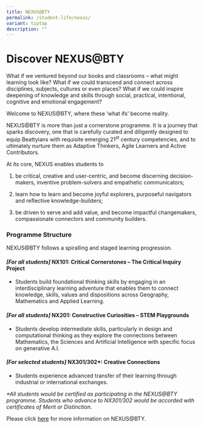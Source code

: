 ```yaml
---
title: NEXUS@BTY
permalink: /student-life/nexus/
variant: tiptap
description: ""
---
```

<h1><strong>Discover NEXUS@BTY</strong></h1>
<p>What if we ventured beyond our books and classrooms – what might learning
look like? What if we could transcend and connect across disciplines, subjects,
cultures or even places? What if we could inspire deepening of knowledge
and skills through social, practical, intentional, cognitive and emotional
engagement?</p>
<p>Welcome to NEXUS@BTY, where these ‘what ifs’ become reality.</p>
<p></p>
<p>NEXUS@BTY is more than just a cornerstone programme. It is a journey that
sparks discovery, one that is carefully curated and diligently designed
to equip Beattyians with requisite emerging 21<sup>st</sup> century competencies,
and to ultimately nurture them as Adaptive Thinkers, Agile Learners and
Active Contributors.</p>
<p>At its core, NEXUS enables students to</p>
<ol data-tight="true" class="tight">
<li>
<p>be critical, creative and user-centric, and become discerning decision-makers,
inventive problem-solvers and empathetic communicators;</p>
</li>
<li>
<p>learn how to learn and become joyful explorers, purposeful navigators
and reflective knowledge-builders;</p>
</li>
<li>
<p>be driven to serve and add value, and become impactful changemakers, compassionate
connectors and community builders.</p>
<p></p>
</li>
</ol>
<h3><strong>Programme Structure</strong></h3>
<p>NEXUS@BTY follows a spiralling and staged learning progression.</p>
<h4><em>[For all students]</em> <strong>NX101: Critical Cornerstones – The Critical Inquiry Project</strong></h4>
<ul data-tight="true" class="tight">
<li>
<p>Students build foundational thinking skills by engaging in an interdisciplinary
learning adventure that enables them to connect knowledge, skills, values
and dispositions across Geography, Mathematics and Applied Learning.</p>
</li>
</ul>
<h4><em>[For all students]</em> <strong>NX201: Constructive Curiosities – STEM Playgrounds</strong></h4>
<ul data-tight="true" class="tight">
<li>
<p>Students develop intermediate skills, particularly in design and computational
thinking as they explore the connections between Mathematics, the Sciences
and Artificial Intelligence with specific focus on generative A.I.</p>
</li>
</ul>
<h4><em>[For selected students]</em> <strong>NX301/302*: Creative Connections</strong></h4>
<ul data-tight="true" class="tight">
<li>
<p>Students experience advanced transfer of their learning through industrial
or international exchanges.</p>
</li>
</ul>
<p><em>*All students would be certified as participating in the NEXUS@BTY programme. Students who advance to NX301/302 would be accorded with certificates of Merit or Distinction.</em>
</p>
<p>Please click <a href="/files/Industry___Internationalisation_Information_Handbook_2024.pdf" rel="noopener nofollow" target="_blank">here</a> for
more information on NEXUS@BTY.</p>
<p></p>
<p><strong><br></strong>
</p>
<p></p>